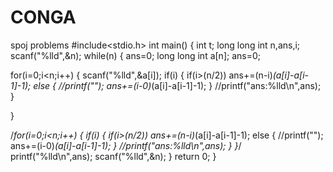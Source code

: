 CONGA
=====

spoj problems
#include<stdio.h>
int main()
{
int t;
long long int n,ans,i;
scanf("%lld",&n);
while(n)
{
ans=0;
long long int a[n];
ans=0;

for(i=0;i<n;i++)
{
scanf("%lld",&a[i]);
if(i)
{
if(i>(n/2))
ans+=(n-i)*(a[i]-a[i-1]-1);
else
{
//printf("");
ans+=(i-0)*(a[i]-a[i-1]-1);
}
//printf("ans:%lld\n",ans);
}

}

/*for(i=0;i<n;i++)
{
if(i)
{
if(i>(n/2))
ans+=(n-i)*(a[i]-a[i-1]-1);
else
{
//printf("");
ans+=(i-0)*(a[i]-a[i-1]-1);
}
//printf("ans:%lld\n",ans);
}
}*/
printf("%lld\n",ans);
scanf("%lld",&n);
}
return 0;
}
